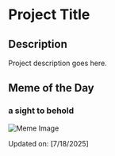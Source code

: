 # Project Title

## Description

Project description goes here.

## Meme of the Day

### a sight to behold
![Meme Image](https://i.redd.it/ap5au55ighdf1.gif)

Updated on: [7/18/2025]